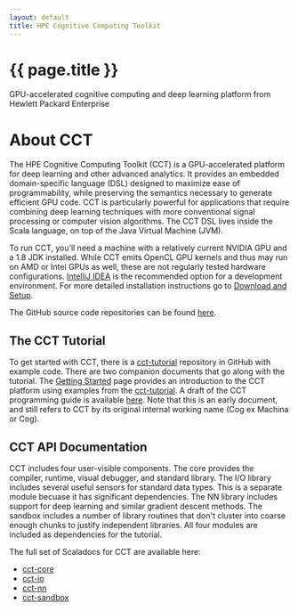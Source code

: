 ```yaml
---
layout: default
title: HPE Cognitive Computing Toolkit
---
```

<h1>{{ page.title }}</h1>

GPU-accelerated cognitive computing and deep learning platform from Hewlett Packard Enterprise

# About CCT

The HPE Cognitive Computing Toolkit (CCT) is a GPU-accelerated platform for deep
learning and other advanced analytics. It provides an embedded domain-specific
language (DSL) designed to maximize ease of programmability, while preserving
the semantics necessary to generate efficient GPU code. CCT is particularly
powerful for applications that require combining deep learning techniques with
more conventional signal processing or computer vision algorithms. The CCT DSL
lives inside the Scala language, on top of the Java Virtual Machine (JVM).

To run CCT, you’ll need a machine with a relatively current NVIDIA GPU and a
1.8 JDK installed. While CCT emits OpenCL GPU kernels and thus may run on AMD or
Intel GPUs as well, these are not regularly tested hardware configurations.
[IntelliJ IDEA](https://www.jetbrains.com/idea/) is the recommended option for a
development environment. For more detailed
installation instructions go to [Download and Setup](./downloadAndSetup).

The GitHub source code repositories can be found [here](https://github.com/hpe-cct).

## The CCT Tutorial

To get started with CCT, there is a [cct-tutorial](https://github.com/hpe-cct/cct-tutorial) repository in GitHub with example code. There are two companion documents that go along with the tutorial.  The [Getting Started](./gettingStarted) page provides an introduction to the CCT platform using examples from the [cct-tutorial](https://github.com/hpe-cct/cct-tutorial). A draft of the CCT programming guide is available
[here](./programmingGuide). Note that
this is an early document, and still refers to CCT by its original internal
working name (Cog ex Machina or Cog).

## CCT API Documentation

CCT includes four user-visible components. The core provides the compiler, runtime, visual debugger, and standard library. 
The I/O library includes several useful sensors for standard data types. This is a separate module becuase it has significant
dependencies. The NN library includes support for deep learning and similar gradient descent methods. The sandbox includes a 
number of library routines that don't cluster into coarse enough chunks to justify independent libraries. All four modules 
are included as dependencies for the tutorial.

The full set of Scaladocs for CCT are available here:

  * [cct-core](https://hpe-cct.github.io/scaladoc/cct-core_latest/#package)
  * [cct-io](https://hpe-cct.github.io/scaladoc/cct-io_latest/#cogio.package)
  * [cct-nn](https://hpe-cct.github.io/scaladoc/cct-nn_latest/#toolkit.neuralnetwork.package)
  * [cct-sandbox](https://hpe-cct.github.io/scaladoc/cct-sandbox_latest/#toolkit.package)


